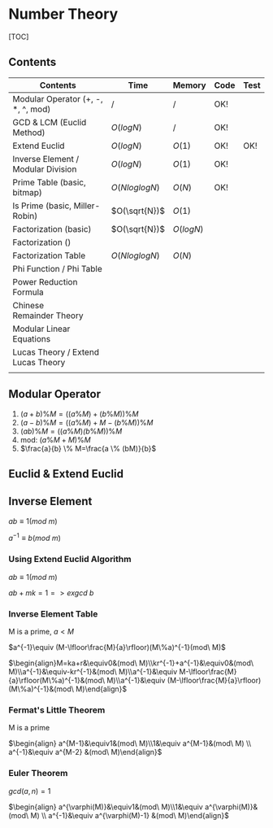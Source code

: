 # Number Theory



[TOC]



## Contents

| Contents                           | Time          | Memory    | Code | Test |
| ---------------------------------- | ------------- | --------- | ---- | ---- |
| Modular Operator (+, -, *, ^, mod) | $/$           | $/$       | OK!  |      |
| GCD & LCM (Euclid Method)          | $O(logN)$     | $/$       | OK!  |      |
| Extend Euclid                      | $O(logN)$     | $O(1)$    | OK!  | OK!  |
| Inverse Element / Modular Division | $O(logN)$     | $O(1)$    | OK!  |      |
| Prime Table (basic, bitmap)        | $O(NloglogN)$ | $O(N)$    | OK!  |      |
| Is Prime (basic, Miller-Robin)     | $O(\sqrt{N})$ | $O(1)$    |      |      |
| Factorization (basic)              | $O(\sqrt{N})$ | $O(logN)$ |      |      |
| Factorization ()                   |               |           |      |      |
| Factorization Table                | $O(NloglogN)$ | $O(N)$    |      |      |
| Phi Function / Phi Table           |               |           |      |      |
| Power Reduction Formula            |               |           |      |      |
| Chinese Remainder Theory           |               |           |      |      |
| Modular Linear Equations           |               |           |      |      |
| Lucas Theory / Extend Lucas Theory |               |           |      |      |
|                                    |               |           |      |      |





## Modular Operator

1.  $(a + b)\%M = ((a\%M) + (b\%M))\%M$
2.  $(a-b)\%M=((a\%M)+M-(b\%M))\%M$
3.  $(ab)\%M = ((a\%M) \dot (b\%M))\%M$
4.  mod: $(a\%M+M)\%M$
5.  $\frac{a}{b} \% M=\frac{a \% (bM)}{b}$



## Euclid & Extend Euclid





## Inverse Element

$ab\equiv1(mod\ m)$

$a^{-1}\equiv b(mod\ m)$

### Using Extend Euclid Algorithm

$ab\equiv1(mod\ m)$ 

$ab+mk=1 => exgcd\ b$



### Inverse Element Table

M is a prime, $a<M$

$a^{-1}\equiv (M-\lfloor\frac{M}{a}\rfloor)(M\%a)^{-1}(mod\ M)$

$\begin{align}M=ka+r&\equiv0&(mod\ M)\\kr^{-1}+a^{-1}&\equiv0&(mod\ M)\\a^{-1}&\equiv-kr^{-1}&(mod\ M)\\a^{-1}&\equiv M-\lfloor\frac{M}{a}\rfloor(M\%a)^{-1}&(mod\ M)\\a^{-1}&\equiv (M-\lfloor\frac{M}{a}\rfloor)(M\%a)^{-1}&(mod\ M)\end{align}$



### Fermat's Little Theorem

M is a prime

$\begin{align} a^{M-1}&\equiv1&(mod\ M)\\1&\equiv a^{M-1}&(mod\ M) \\ a^{-1}&\equiv a^{M-2} &(mod\ M)\end{align}$



### Euler Theorem

$gcd(a,n)=1$

$\begin{align} a^{\varphi(M)}&\equiv1&(mod\ M)\\1&\equiv a^{\varphi(M)}&(mod\ M) \\ a^{-1}&\equiv a^{\varphi(M)-1} &(mod\ M)\end{align}$